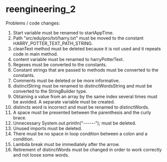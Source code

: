 # reengineering_2
Problems / code changes:
1. Start variable must be renamed to startAppTime.
2. Path "src/edu/pro/txt/harry.txt" must be moved to the constant HARRY_POTTER_TEXT_PATH_STRING.
3. cleanText method must be deleted because it is not used and it repeats code in main method.
4. content variable must be renamed to harryPotterText.
5. Regexes must be converted to the constants.
6. Constant strings that are passed to methods must be converted to the constants.
7. Comments must be deleted or be more informative.
8. distinctString must be renamed to distinctWordsString and must be converted to the StringBuilder type.
9. Obtaining a value from an array by the same index several times must be avoided. A separate variable must be created.
10. distincts word is incorrect and must be renamed to distinctWords.
11. A space must be presented between the parenthesis and the curly brace.
12. Unnecessary System.out.println("------"); must be deleted.
13. Unused imports must be deleted.
14. There must be no space in loop condition between a colon and a condition.
15. Lambda break must be immediately after the arrow.
16. Retirement of distinctWords must be changed in order to work correctly and not loose some words.

